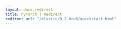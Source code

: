 ```yaml
---
layout: docs_redirect
title: PyTorch | Redirect
redirect_url: "/elastic/0.2.0rc0/quickstart.html"
---
```

